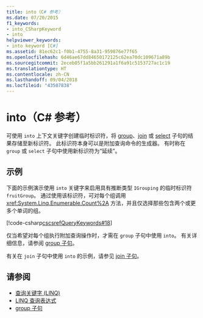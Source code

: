 ```yaml
---
title: into（C# 参考）
ms.date: 07/20/2015
f1_keywords:
- into_CSharpKeyword
- into
helpviewer_keywords:
- into keyword [C#]
ms.assetid: 81ec62c1-f0b1-4755-8a31-959876e77f65
ms.openlocfilehash: 6d46ae67dd84650172125c62ea70dc109671a89b
ms.sourcegitcommit: 2eceb05f1a5bb261291a1f6a91c5153727ac1c19
ms.translationtype: HT
ms.contentlocale: zh-CN
ms.lasthandoff: 09/04/2018
ms.locfileid: "43507838"
---
```

# <a name="into-c-reference"></a>into（C# 参考）

可使用 `into` 上下文关键字创建临时标识符，将 [group](group-clause.md)、[join](join-clause.md) 或 [select](select-clause.md) 子句的结果存储至新标识符。 此标识符本身可以是附加查询命令的生成器。 有时称在 `group` 或 `select` 子句中使用新标识符为“延续”。

## <a name="example"></a>示例

下面的示例演示使用 `into` 关键字来启用具有推断类型 `IGrouping` 的临时标识符 `fruitGroup`。 通过使用该标识符，可对每个组调用 <xref:System.Linq.Enumerable.Count%2A> 方法，并且仅选择那些包含两个或更多个单词的组。

[!code-csharp[cscsrefQueryKeywords#18](~/samples/snippets/csharp/VS_Snippets_VBCSharp/CsCsrefQueryKeywords/CS/Into.cs#18)]

仅当希望对每个组执行附加查询操作时，才需在 `group` 子句中使用 `into`。 有关详细信息，请参阅 [group 子句](group-clause.md)。

有关在 `join` 子句中使用 `into` 的示例，请参见 [join 子句](join-clause.md)。

## <a name="see-also"></a>请参阅

- [查询关键字 (LINQ)](query-keywords.md)  
- [LINQ 查询表达式](../../../csharp/programming-guide/linq-query-expressions/index.md)  
- [group 子句](group-clause.md)  